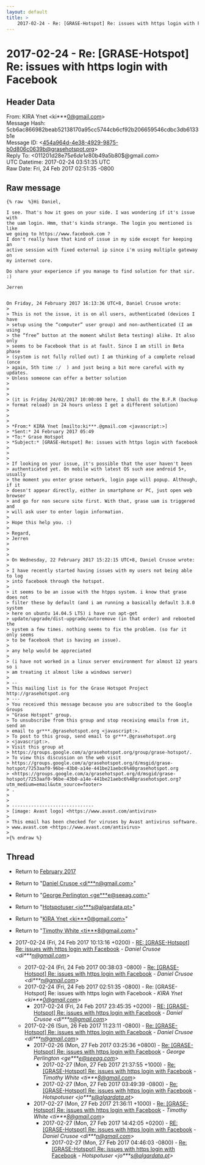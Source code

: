 ```yaml
---
layout: default
title: >
    2017-02-24 - Re: [GRASE-Hotspot] Re: issues with https login with Facebook
---
```


# 2017-02-24 - Re: [GRASE-Hotspot] Re: issues with https login with Facebook

## Header Data

From: KIRA Ynet \<ki***0@gmail.com\><br>
Message Hash: 5cb6ac866982beab52138170a95cc5744cb6cf92b206659546cdbc3db6133b1e<br>
Message ID: \<454a964d-4e38-4929-9875-b0d806c0639b@grasehotspot.org\><br>
Reply To: \<011201d28e75$e6de1e80$b49a5b80$@gmail.com\><br>
UTC Datetime: 2017-02-24 03:51:35 UTC<br>
Raw Date: Fri, 24 Feb 2017 02:51:35 -0800<br>

## Raw message

```
{% raw  %}Hi Daniel,

I see. That's how it goes on your side. I was wondering if it's issue with 
the uam login. Hmm, that's kinda strange. The login you mentioned is like 
we going to https://www.facebook.com ?
I don't really have that kind of issue in my side except for keeping an 
active session with fixed external ip since i'm using multiple gateway on 
my internet core.

Do share your experience if you manage to find solution for that sir. :)

Jerren


On Friday, 24 February 2017 16:13:36 UTC+8, Daniel Crusoe wrote:
>
> This is not the issue, it is on all users, authenticated (devices I have 
> setup using the “computer” user group) and non-authenticated (I am using 
> the “free” button at the moment whilst Beta testing) alike. It also only 
> seems to be Facebook that is at fault. Since I am still in Beta phase 
> (system is not fully rolled out) I am thinking of a complete reload (once 
> again, 5th time :/  ) and just being a bit more careful with my updates. 
> Unless someone can offer a better solution
>
>  
>
> (it is Friday 24/02/2017 10:00:00 here, I shall do the B.F.R (backup 
> format reload) in 24 hours unless I get a different solution) 
>
>  
>
> *From:* KIRA Ynet [mailto:ki***.@gmail.com <javascript:>] 
> *Sent:* 24 February 2017 05:49
> *To:* Grase Hotspot
> *Subject:* [GRASE-Hotspot] Re: issues with https login with facebook
>
>  
>
> If looking on your issue, it's possible that the user haven't been 
> authenticated yet. On mobile with latest OS such ase android 5+, usually 
> the moment you enter grase network, login page will popup. Although, if it 
> doesn't appear directly, either in smartphone or PC, just open web browser 
> and go for non secure site first. With that, grase uam is triggered and 
> will ask user to enter login information.
>
> Hope this help you. :)
>
> Regard,
> Jerren
>
>
>
> On Wednesday, 22 February 2017 15:22:15 UTC+8, Daniel Crusoe wrote:
>
> I have recently started having issues with my users not being able to log 
> into facebook through the hotspot.
>
> it seems to be an issue with the htpps system. i know that grase does not 
> filter these by default (and i am running a basically default 3.8.0 system 
> here on ubuntu 14.04.5 LTS) i have run apt-get 
> update/upgrade/dist-upgrade/autoremove (in that order) and rebooted the 
> system a few times. nothing seems to fix the problem. (so far it only seems 
> to be facebook that is having an issue).
>
> any help would be appreciated 
>
> (i have not worked in a linux server environment for almost 12 years so i 
> am treating it almost like a windows server)
>
> -- 
> This mailing list is for the Grase Hotspot Project http://grasehotspot.org
> --- 
> You received this message because you are subscribed to the Google Groups 
> "Grase Hotspot" group.
> To unsubscribe from this group and stop receiving emails from it, send an 
> email to gr***.@grasehotspot.org <javascript:>.
> To post to this group, send email to gr***.@grasehotspot.org 
> <javascript:>.
> Visit this group at 
> https://groups.google.com/a/grasehotspot.org/group/grase-hotspot/.
> To view this discussion on the web visit 
> https://groups.google.com/a/grasehotspot.org/d/msgid/grase-hotspot/7253aaf0-96be-43b0-a14e-441be21aebc6%40grasehotspot.org 
> <https://groups.google.com/a/grasehotspot.org/d/msgid/grase-hotspot/7253aaf0-96be-43b0-a14e-441be21aebc6%40grasehotspot.org?utm_medium=email&utm_source=footer>
> .
>
>
> ------------------------------
> [image: Avast logo] <https://www.avast.com/antivirus> 
>
> This email has been checked for viruses by Avast antivirus software. 
> www.avast.com <https://www.avast.com/antivirus> 
>
>{% endraw %}
```

## Thread

+ Return to [February 2017](/archive/2017/02)

+ Return to "[Daniel Crusoe <di***n<span>@</span>gmail.com>](/authors/di___n_at_gmail_com)"
+ Return to "[George Perlington <ge***e<span>@</span>seeag.com>](/authors/ge___e_at_seeag_com)"
+ Return to "[Hotspotuser <jo***s<span>@</span>algardata.pt>](/authors/jo___s_at_algardata_pt)"
+ Return to "[KIRA Ynet <ki***0<span>@</span>gmail.com>](/authors/ki___0_at_gmail_com)"
+ Return to "[Timothy White <ti***8<span>@</span>gmail.com>](/authors/ti___8_at_gmail_com)"

+ 2017-02-24 (Fri, 24 Feb 2017 10:13:16 +0200) - [RE: [GRASE-Hotspot] Re: issues with https login with Facebook](/archive/2017/02/e91a56ba03a27a601475d6fb93dc82086fcf8365b5485c0ab288cb9feb935ff0) - _Daniel Crusoe \<di***n@gmail.com\>_
  + 2017-02-24 (Fri, 24 Feb 2017 00:38:03 -0800) - [Re: [GRASE-Hotspot] Re: issues with https login with Facebook](/archive/2017/02/8916796d3ea5fea443af058d82f3beb8d2f24c7115f14a6343e89f94a4c40e29) - _Daniel Crusoe \<di***n@gmail.com\>_
  + 2017-02-24 (Fri, 24 Feb 2017 02:51:35 -0800) - Re: [GRASE-Hotspot] Re: issues with https login with Facebook - _KIRA Ynet \<ki***0@gmail.com\>_
    + 2017-02-24 (Fri, 24 Feb 2017 23:45:35 +0200) - [RE: [GRASE-Hotspot] Re: issues with https login with Facebook](/archive/2017/02/bf8bfe334ba0bf31a2b4a839e62cd697d4e7ed306bfc0b051b6fc5cac9f802a0) - _Daniel Crusoe \<di***n@gmail.com\>_
  + 2017-02-26 (Sun, 26 Feb 2017 11:23:11 -0800) - [Re: [GRASE-Hotspot] Re: issues with https login with Facebook](/archive/2017/02/5dd7600ff3685891ecb4bfbf394032b822453a23824fd27f9000790f2786c064) - _Daniel Crusoe \<di***n@gmail.com\>_
    + 2017-02-26 (Mon, 27 Feb 2017 03:25:36 +0800) - [Re: [GRASE-Hotspot] Re: issues with https login with Facebook](/archive/2017/02/c8ed30e26ba3fe2253b6a4dcea29b93df2f1cf86bb09eb72e6c31379499b8a63) - _George Perlington \<ge***e@seeag.com\>_
      + 2017-02-27 (Mon, 27 Feb 2017 21:37:55 +1000) - [Re: [GRASE-Hotspot] Re: issues with https login with Facebook](/archive/2017/02/f294e1f24ea02a5a379f39b33d5e0aa3a399f1381abb245afdda82528855883b) - _Timothy White \<ti***8@gmail.com\>_
      + 2017-02-27 (Mon, 27 Feb 2017 03:49:39 -0800) - [Re: [GRASE-Hotspot] Re: issues with https login with Facebook](/archive/2017/02/e24511afea57ea176a9b8ae8855d03f8b4db6821ba7359c592f43cb02eb67a8c) - _Hotspotuser \<jo***s@algardata.pt\>_
    + 2017-02-27 (Mon, 27 Feb 2017 21:36:11 +1000) - [Re: [GRASE-Hotspot] Re: issues with https login with Facebook](/archive/2017/02/6dd580f644491ba71d0b0a8cb7c550e182b66846092f2eb55bd96e82a79d7e4b) - _Timothy White \<ti***8@gmail.com\>_
      + 2017-02-27 (Mon, 27 Feb 2017 14:42:05 +0200) - [RE: [GRASE-Hotspot] Re: issues with https login with Facebook](/archive/2017/02/6b25105900ad7673645c0fbfb61641e6bae8156a0a1a1e5a3da0f049b3791b89) - _Daniel Crusoe \<di***n@gmail.com\>_
        + 2017-02-27 (Mon, 27 Feb 2017 04:46:03 -0800) - [Re: [GRASE-Hotspot] Re: issues with https login with Facebook](/archive/2017/02/6a4b60366cbb923fad6cc9d9be0430ea7ac678f4db2e98af77d56d0e570c6f7b) - _Hotspotuser \<jo***s@algardata.pt\>_

